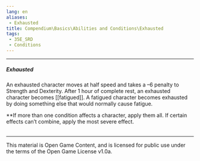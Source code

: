 ```yaml
---
lang: en
aliases:
 - Exhausted
title: Compendium\Basics\Abilities and Conditions\Exhausted
tags: 
 - 35E_SRD
 - Conditions
---
```


---
##### Exhausted

An exhausted character moves at half speed and takes a –6 penalty to Strength and Dexterity. After 1 hour of complete rest, an exhausted character becomes [[fatigued]]. A fatigued character becomes exhausted by doing something else that would normally cause fatigue.

**If more than one condition affects a character, apply them all. If certain effects can’t combine, apply the most severe effect.
<br><br>



---



This material is Open Game Content, and is licensed for public use under the terms of the Open Game License v1.0a.


